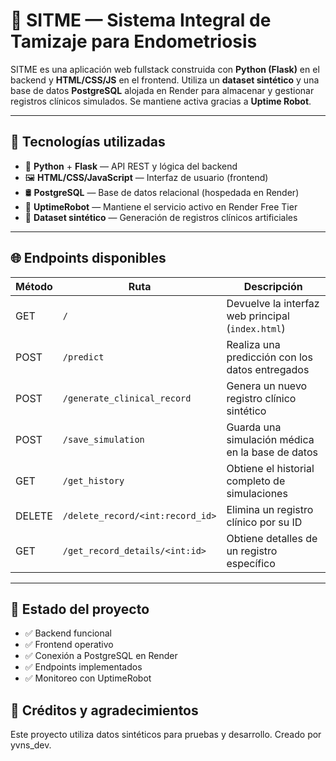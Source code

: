 # 🧠 SITME — Sistema Integral de Tamizaje para Endometriosis

SITME es una aplicación web fullstack construida con **Python (Flask)** en el backend y **HTML/CSS/JS** en el frontend. Utiliza un **dataset sintético** y una base de datos **PostgreSQL** alojada en Render para almacenar y gestionar registros clínicos simulados. Se mantiene activa gracias a **Uptime Robot**.

---

## 🚀 Tecnologías utilizadas

- 🐍 **Python** + **Flask** — API REST y lógica del backend
- 🖼️ **HTML/CSS/JavaScript** — Interfaz de usuario (frontend)
- 🛢️ **PostgreSQL** — Base de datos relacional (hospedada en Render)
- 🔄 **UptimeRobot** — Mantiene el servicio activo en Render Free Tier
- 🧪 **Dataset sintético** — Generación de registros clínicos artificiales

---

## 🌐 Endpoints disponibles

| Método | Ruta                             | Descripción                                       |
|--------|----------------------------------|---------------------------------------------------|
| GET    | `/`                              | Devuelve la interfaz web principal (`index.html`) |
| POST   | `/predict`                       | Realiza una predicción con los datos entregados   |
| POST   | `/generate_clinical_record`      | Genera un nuevo registro clínico sintético        |
| POST   | `/save_simulation`               | Guarda una simulación médica en la base de datos  |
| GET    | `/get_history`                   | Obtiene el historial completo de simulaciones     |
| DELETE | `/delete_record/<int:record_id>` | Elimina un registro clínico por su ID             |
| GET    | `/get_record_details/<int:id>`   | Obtiene detalles de un registro específico        |

---

## 🧭 Estado del proyecto

- ✅ Backend funcional
- ✅ Frontend operativo
- ✅ Conexión a PostgreSQL en Render
- ✅ Endpoints implementados
- ✅ Monitoreo con UptimeRobot

## 🧪 Créditos y agradecimientos

Este proyecto utiliza datos sintéticos para pruebas y desarrollo.
Creado por yvns_dev.
